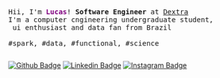 <p align="">
   <samp>
     Hii, I'm <b style="color: purple">Lucas</b>! <b>Software Engineer</b> at <a rel="nofollow noopener noreferrer" target="_blank" href="https://dextra.com.br/en/">Dextra</a>
     <br>I'm a computer cngineering undergraduate student,<br>‎‎‎ ui enthusiast and data fan from Brazil
     <br><br>#spark, #data, #functional, #science
   </samp>
</p>
<img />

[![Github Badge](https://img.shields.io/badge/-Github-000?style=flat-square&logo=Github&logoColor=white&link=https://github.com/LucasSantiag)](https://github.com/LucasSantiag)
[![Linkedin Badge](https://img.shields.io/badge/-LinkedIn-blue?style=flat-square&logo=Linkedin&logoColor=white&link=https://www.linkedin.com/in/lucas-santiago-cardoso-368046170/)](https://www.linkedin.com/in/lucas-santiago-cardoso-368046170/)
[![Instagram Badge](https://img.shields.io/badge/-Instagram-C13584?style=flat-square&labelColor=C13584&logo=instagram&logoColor=white&link=https://www.instagram.com/lucas_santiago01/)](https://www.instagram.com/lucas_santiago01/)
<!--
# Lucas Cardoso 👋

## Hey! Welcome to my profile

I'm a brazilian software developer, UI enthusiast and data fan.

What I've been doing:
- 🔭 I’m currently working on Big Data projects at [@dextra](https://dextra.com.br/en/)
- 🌱 Learning multiples programming concepts
- 🤔 I would love help anywhere
- 💜 Chess Lover



[![Github Badge](https://img.shields.io/badge/-Github-000?style=flat-square&logo=Github&logoColor=white&link=https://github.com/LucasSantiag)](https://github.com/LucasSantiag)
[![Linkedin Badge](https://img.shields.io/badge/-LinkedIn-blue?style=flat-square&logo=Linkedin&logoColor=white&link=https://www.linkedin.com/in/lucas-santiago-cardoso-368046170/)](https://www.linkedin.com/in/lucas-santiago-cardoso-368046170/)
[![Instagram Badge](https://img.shields.io/badge/-Instagram-C13584?style=flat-square&labelColor=C13584&logo=instagram&logoColor=white&link=https://www.instagram.com/lucas_santiago01/)](https://www.instagram.com/lucas_santiago01/)


**LucasSantiag/LucasSantiag** is a ✨ _special_ ✨ repository because its `README.md` (this file) appears on your GitHub profile.
-->
